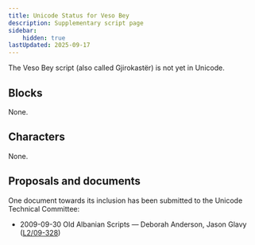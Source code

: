 ```yaml
---
title: Unicode Status for Veso Bey
description: Supplementary script page
sidebar:
    hidden: true
lastUpdated: 2025-09-17
---
```


The Veso Bey script (also called Gjirokastër) is not yet in Unicode.

## Blocks

None.

## Characters

None.

## Proposals and documents

One document towards its inclusion has been submitted to the Unicode Technical Committee:
- 2009-09-30 Old Albanian Scripts — Deborah Anderson, Jason Glavy ([L2/09-328](http://www.unicode.org/cgi-bin/GetMatchingDocs.pl?L2/09-328))
